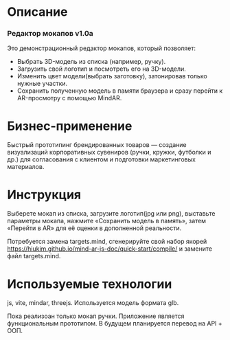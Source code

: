 # Описание 

### Редактор мокапов v1.0a

Это демонстрационный редактор мокапов, который позволяет:
* Выбрать 3D-модель из списка (например, ручку).
* Загрузить свой логотип и посмотреть его на 3D-модели.
* Изменить цвет модели(выбрать заготовку), затонировав только нужные участки.
* Сохранить полученную модель в памяти браузера и сразу перейти к AR-просмотру с помощью MindAR.

# Бизнес-применение 
Быстрый прототипинг брендированных товаров — создание визуализаций корпоративных сувениров (ручки, кружки, футболки и др.) для согласования с клиентом и подготовки маркетинговых материалов.

# Инструкция
Выберете мокап из списка, загрузите логотип(jpg или png), выставьте параметры мокапа, нажмите «Сохранить модель в память», затем «Перейти в AR» для её оценки в дополненной реальности. 

Потребуется замена targets.mind, сгенерируйте свой набор якорей https://hiukim.github.io/mind-ar-js-doc/quick-start/compile/ и замените файл targets.mind.

# Используемые технологии
js, vite, mindar, threejs. Используется модель формата glb. 

Пока реализоан только мокап ручки. Приложение является функциональным прототипом. В будущем планируется перевод на API + ООП.
